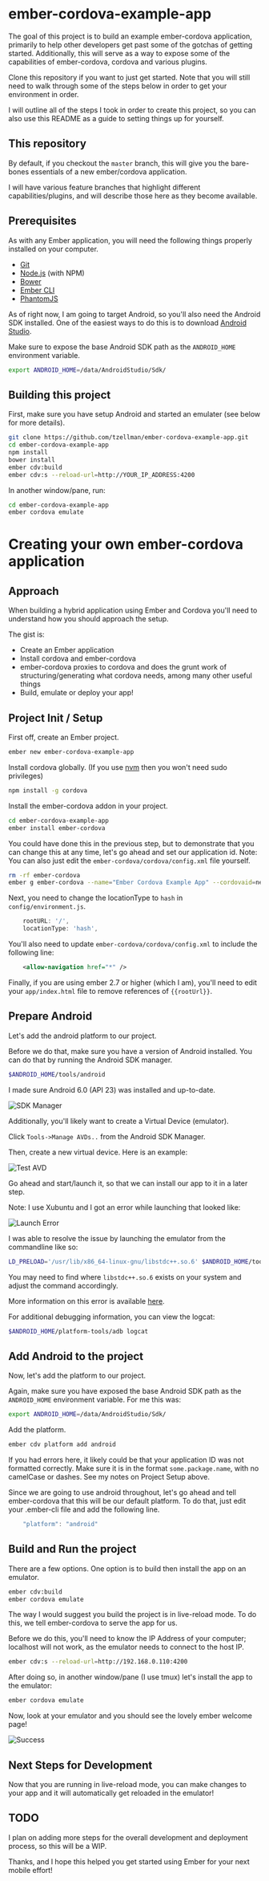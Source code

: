 # ember-cordova-example-app

The goal of this project is to build an example ember-cordova application,
primarily to help other developers get past some of the gotchas of getting
started. Additionally, this will serve as a way to expose some of the
capabilities of ember-cordova, cordova and various plugins.

Clone this repository if you want to just get started. Note that you will
still need to walk through some of the steps below in order to get your
environment in order.

I will outline all of the steps I took in order to create this project,
so you can also use this README as a guide to setting things up for yourself.

## This repository

By default, if you checkout the `master` branch, this will give you the bare-bones essentials of a new ember/cordova application.

I will have various feature branches that highlight different capabilities/plugins, and will describe those here as they become available.


## Prerequisites

As with any Ember application, you will need the following things properly installed on your computer.

* [Git](http://git-scm.com/)
* [Node.js](http://nodejs.org/) (with NPM)
* [Bower](http://bower.io/)
* [Ember CLI](http://ember-cli.com/)
* [PhantomJS](http://phantomjs.org/)

As of right now, I am going to target Android, so you'll also need the Android SDK installed.
One of the easiest ways to do this is to download [Android Studio](https://developer.android.com/studio/index.html).

Make sure to expose the base Android SDK path as the `ANDROID_HOME` environment variable.
```bash
export ANDROID_HOME=/data/AndroidStudio/Sdk/
```

## Building this project

First, make sure you have setup Android and started an emulater (see below for more details).

```bash
git clone https://github.com/tzellman/ember-cordova-example-app.git
cd ember-cordova-example-app
npm install
bower install
ember cdv:build
ember cdv:s --reload-url=http://YOUR_IP_ADDRESS:4200
```

In another window/pane, run:

```bash
cd ember-cordova-example-app
ember cordova emulate
```

# Creating your own ember-cordova application

## Approach

When building a hybrid application using Ember and Cordova you'll need
to understand how you should approach the setup.

The gist is:

* Create an Ember application
* Install cordova and ember-cordova
* ember-cordova proxies to cordova and does the grunt work of structuring/generating what cordova needs, among many other useful things
* Build, emulate or deploy your app!


## Project Init / Setup

First off, create an Ember project.

```bash
ember new ember-cordova-example-app
```

Install cordova globally. (If you use [nvm](https://github.com/creationix/nvm) then you won't need sudo privileges)

```bash
npm install -g cordova
```

Install the ember-cordova addon in your project.

```bash
cd ember-cordova-example-app
ember install ember-cordova
```

You could have done this in the previous step, but to demonstrate that you can change this at any time, let's go ahead and set our application id.
Note: You can also just edit the `ember-cordova/cordova/config.xml` file yourself.

```bash
rm -rf ember-cordova
ember g ember-cordova --name="Ember Cordova Example App" --cordovaid=net.forthought.cordova
```

Next, you need to change the locationType to `hash` in `config/environment.js`.

```js
    rootURL: '/',
    locationType: 'hash',
```

You'll also need to update `ember-cordova/cordova/config.xml` to include the following line:

```xml
    <allow-navigation href="*" />
```

Finally, if you are using ember 2.7 or higher (which I am), you'll need to edit your `app/index.html` file to remove references of `{{rootUrl}}`.


## Prepare Android

Let's add the android platform to our project.

Before we do that, make sure you have a version of Android installed.
You can do that by running the Android SDK manager.

```bash
$ANDROID_HOME/tools/android
```

I made sure Android 6.0 (API 23) was installed and up-to-date.

![SDK Manager](http://i.imgur.com/sDwYn8i.png)

Additionally, you'll likely want to create a Virtual Device (emulator).

Click `Tools->Manage AVDs..` from the Android SDK Manager.

Then, create a new virtual device. Here is an example:

![Test AVD](http://i.imgur.com/JzaxaIe.png)

Go ahead and start/launch it, so that we can install our app to it in a later step.

Note: I use Xubuntu and I got an error while launching that looked like: 

![Launch Error](http://i.imgur.com/dHquZV5.png)

I was able to resolve the issue by launching the emulator from the commandline like so:

```bash
LD_PRELOAD='/usr/lib/x86_64-linux-gnu/libstdc++.so.6' $ANDROID_HOME/tools/emulator -netdelay none -netspeed full -avd test2
```

You may need to find where `libstdc++.so.6` exists on your system and adjust the command accordingly.

More information on this error is available [here](https://code.google.com/p/android/issues/detail?id=197254).

For additional debugging information, you can view the logcat:

```bash
$ANDROID_HOME/platform-tools/adb logcat
```

## Add Android to the project

Now, let's add the platform to our project.

Again, make sure you have exposed the base Android SDK path as the `ANDROID_HOME` environment variable. For me this was:

```bash
export ANDROID_HOME=/data/AndroidStudio/Sdk/
```

Add the platform.

```bash
ember cdv platform add android
```

If you had errors here, it likely could be that your application ID was not formatted correctly.
Make sure it is in the format `some.package.name`, with no camelCase or dashes. See my notes on Project Setup above.

Since we are going to use android throughout, let's go ahead and tell
ember-cordova that this will be our default platform. To do that, just edit your .ember-cli file and add the following line.

```js
    "platform": "android"
```

## Build and Run the project

There are a few options. One option is to build then install the app on an emulator.

```bash
ember cdv:build
ember cordova emulate
```

The way I would suggest you build the project is in live-reload mode.
To do this, we tell ember-cordova to serve the app for us.

Before we do this, you'll need to know the IP Address of your computer; localhost will not work, as the emulator needs to connect to the host IP.

```bash
ember cdv:s --reload-url=http://192.168.0.110:4200
```

After doing so, in another window/pane (I use tmux) let's install the app to the emulator:

```bash
ember cordova emulate
```

Now, look at your emulator and you should see the lovely ember welcome page!

![Success](http://i.imgur.com/zTf7ats.png)


## Next Steps for Development

Now that you are running in live-reload mode, you can make changes to your app and it will automatically get reloaded in the emulator!

## TODO

I plan on adding more steps for the overall development and deployment process, so this will be a WIP.

Thanks, and I hope this helped you get started using Ember for your next mobile effort!